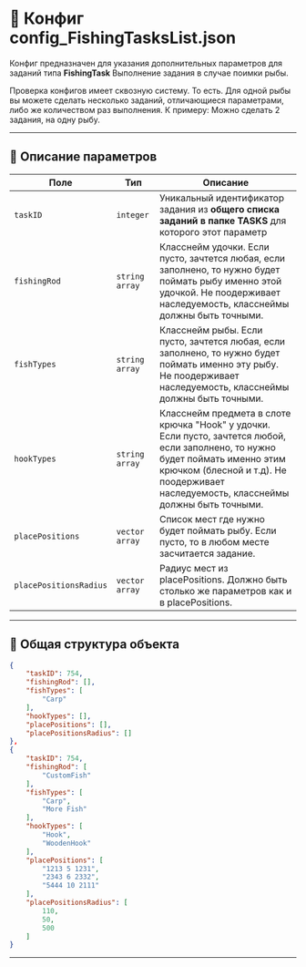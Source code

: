 
# 📄 Конфиг config_FishingTasksList.json

Конфиг предназначен для указания дополнительных параметров для заданий типа **FishingTask**
Выполнение задания в случае поимки рыбы. 

Проверка конфигов имеет сквозную систему. То есть. Для одной рыбы вы можете сделать несколько заданий, отличающиеся параметрами, либо же количеством раз выполнения. К примеру: Можно сделать 2 задания, на одну рыбу. 

---

## 🧩 Описание параметров

| Поле              | Тип        |  Описание |
|-------------------|------------|----------|
| `taskID`          | `integer`  | Уникальный идентификатор задания из **общего списка заданий в папке TASKS** для которого этот параметр |
| `fishingRod`      | `string array`   | Класснейм удочки. Если пусто, зачтется любая, если заполнено, то нужно будет поймать рыбу именно этой удочкой. Не поодерживает наследуемость, класснеймы должны быть точными. |
| `fishTypes`      | `string array`   | Класснейм рыбы. Если пусто, зачтется любая, если заполнено, то нужно будет поймать именно эту рыбу. Не поодерживает наследуемость, класснеймы должны быть точными. |
| `hookTypes`      | `string array`   | Класснейм предмета в слоте крючка "Hook" у удочки. Если пусто, зачтется любой, если заполнено, то нужно будет поймать именно этим крючком (блесной и т.д). Не поодерживает наследуемость, класснеймы должны быть точными. |
| `placePositions` | `vector array`   | Список мест где нужно будет поймать рыбу. Если пусто, то в любом месте засчитается задание.|
| `placePositionsRadius` | `vector array`   | Радиус мест из placePositions. Должно быть столько же параметров как и в placePositions.|

---


## 🧱 Общая структура объекта

```json
{
    "taskID": 754,
    "fishingRod": [],
    "fishTypes": [
        "Carp"
    ],
    "hookTypes": [],
    "placePositions": [],
    "placePositionsRadius": []
},
{
    "taskID": 754,
    "fishingRod": [
        "CustomFish"
    ],
    "fishTypes": [
        "Carp",
        "More Fish"
    ],
    "hookTypes": [
        "Hook",
        "WoodenHook"
    ],
    "placePositions": [
        "1213 5 1231",
        "2343 6 2332",
        "5444 10 2111"
    ],
    "placePositionsRadius": [
        110,
        50,
        500
    ]
}
```

---
